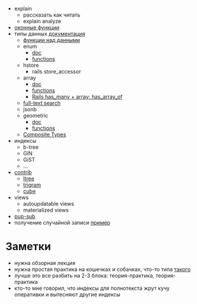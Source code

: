 * explain
  * рассказать как читать
  * explain analyze
* [оконные функции](http://www.postgresql.org/docs/9.4/static/tutorial-window.html)
* типы данных [документация](http://www.postgresql.org/docs/8.4/static/datatype.html)
  * [функции над данными](http://www.postgresql.org/docs/9.4/static/functions.html)  
  * enum 
    * [doc](http://www.postgresql.org/docs/9.4/static/datatype-enum.html) 
    * [functions](http://www.postgresql.org/docs/9.4/static/functions-enum.html)
  * hstore
    * rails store_accessor 
  * array 
    * [doc](http://www.postgresql.org/docs/9.4/static/arrays.html) 
    * [functions](http://www.postgresql.org/docs/9.4/static/functions-array.html)    
    * [Rails has_many + array: has_array_of](https://github.com/marshall-lee/has_array_of)
  * [full-text search](http://www.postgresql.org/docs/9.4/static/textsearch.html)
  * jsonb
  * geometric 
    * [doc](http://www.postgresql.org/docs/9.4/static/datatype-geometric.html)
    * [functions](http://www.postgresql.org/docs/9.4/static/functions-geometry.html)  
  * [Composite Types](http://www.postgresql.org/docs/9.4/static/rowtypes.html)
* индексы
  * b-tree
  * GIN
  * GiST
  * ...
* [contrib](http://www.postgresql.org/docs/9.4/static/contrib.html)
  * [ltree](http://www.postgresql.org/docs/9.4/static/ltree.html) 
  * [trigram](http://www.postgresql.org/docs/9.4/static/pgtrgm.html)
  * [cube](http://www.postgresql.org/docs/9.4/static/cube.html)
* views
  * autoupdatable views
  * materialized views
* [pup-sub](http://www.postgresql.org/docs/9.4/static/sql-notify.html)
* получение случайной записи [пример](http://habrahabr.ru/post/242999/)

# Заметки

* нужна обзорная лекция
* нужна простая практика на кошечках и собачках, что-то типа [такого](http://www.percolator.io/posts/2-vvedenie-v-strong-elasticsearch-strong)
* лучше это все разбить на 2-3 блока: теория-практика, теория-практика
* кто-то мне говорил, что индексы для полнотекста жрут кучу оперативки и вытесняют другие индексы
